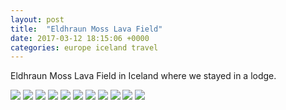 ```yaml
---
layout: post
title:  "Eldhraun Moss Lava Field"
date: 2017-03-12 18:15:06 +0000
categories: europe iceland travel
---
```


Eldhraun Moss Lava Field in Iceland where we stayed in a lodge.

<img src="https://sa220030efa07d.blob.core.windows.net/images/2019/07/img_20170313_101504.jpg">

<img src="https://sa220030efa07d.blob.core.windows.net/images/2019/07/img_20170313_101447.jpg">

<img src="https://sa220030efa07d.blob.core.windows.net/images/2019/07/img_20170313_102414.jpg">

<img src="https://sa220030efa07d.blob.core.windows.net/images/2019/07/img_20170313_093241.jpg">

<img src="https://sa220030efa07d.blob.core.windows.net/images/2019/07/img_20170313_101344.jpg">

<img src="https://sa220030efa07d.blob.core.windows.net/images/2019/07/img_20170313_101519.jpg">

<img src="https://sa220030efa07d.blob.core.windows.net/images/2019/07/img_20170313_101357.jpg">

<img src="https://sa220030efa07d.blob.core.windows.net/images/2019/07/img_20170313_101522.jpg">

<img src="https://sa220030efa07d.blob.core.windows.net/images/2019/07/img_20170313_101352.jpg">

<img src="https://sa220030efa07d.blob.core.windows.net/images/2019/07/img_20170313_101538.jpg">

<img src="https://sa220030efa07d.blob.core.windows.net/images/2019/07/img_20170313_102219.jpg">
